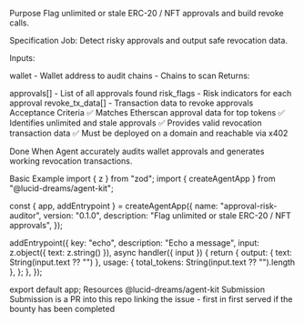 Purpose
Flag unlimited or stale ERC-20 / NFT approvals and build revoke calls.

Specification
Job: Detect risky approvals and output safe revocation data.

Inputs:

wallet - Wallet address to audit
chains - Chains to scan
Returns:

approvals[] - List of all approvals found
risk_flags - Risk indicators for each approval
revoke_tx_data[] - Transaction data to revoke approvals
Acceptance Criteria
✅ Matches Etherscan approval data for top tokens
✅ Identifies unlimited and stale approvals
✅ Provides valid revocation transaction data
✅ Must be deployed on a domain and reachable via x402

Done When
Agent accurately audits wallet approvals and generates working revocation transactions.

Basic Example
import { z } from "zod";
import { createAgentApp } from "@lucid-dreams/agent-kit";

const { app, addEntrypoint } = createAgentApp({
  name: "approval-risk-auditor",
  version: "0.1.0",
  description: "Flag unlimited or stale ERC-20 / NFT approvals",
});

addEntrypoint({
  key: "echo",
  description: "Echo a message",
  input: z.object({ text: z.string() }),
  async handler({ input }) {
    return {
      output: { text: String(input.text ?? "") },
      usage: { total_tokens: String(input.text ?? "").length },
    };
  },
});

export default app;
Resources
@lucid-dreams/agent-kit
Submission
Submission is a PR into this repo linking the issue - first in first served if the bounty has been completed